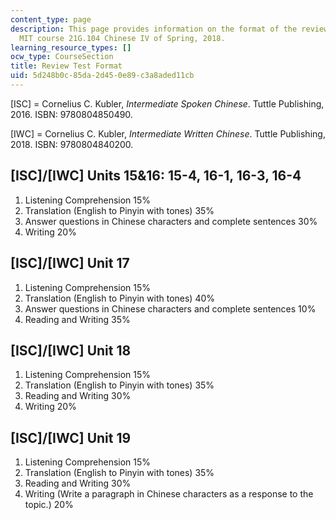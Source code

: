 ```yaml
---
content_type: page
description: This page provides information on the format of the review test of the
  MIT course 21G.104 Chinese IV of Spring, 2018.
learning_resource_types: []
ocw_type: CourseSection
title: Review Test Format
uid: 5d248b0c-85da-2d45-0e89-c3a8aded11cb
---
```


\[ISC\] = Cornelius C. Kubler, _Intermediate Spoken Chinese_. Tuttle Publishing, 2016. ISBN: 9780804850490.

\[IWC\] = Cornelius C. Kubler, _Intermediate Written Chinese_. Tuttle Publishing, 2018. ISBN: 9780804840200.

\[ISC\]/\[IWC\] Units 15&16: 15-4, 16-1, 16-3, 16-4
---------------------------------------------------

1.  Listening Comprehension 15%
2.  Translation (English to Pinyin with tones) 35%
3.  Answer questions in Chinese characters and complete sentences 30%
4.  Writing 20%

\[ISC\]/\[IWC\] Unit 17
-----------------------

1.  Listening Comprehension 15%
2.  Translation (English to Pinyin with tones) 40%
3.  Answer questions in Chinese characters and complete sentences 10%
4.  Reading and Writing 35%

\[ISC\]/\[IWC\] Unit 18
-----------------------

1.  Listening Comprehension 15%
2.  Translation (English to Pinyin with tones) 35%
3.  Reading and Writing 30%
4.  Writing 20%

\[ISC\]/\[IWC\] Unit 19
-----------------------

1.  Listening Comprehension 15%
2.  Translation (English to Pinyin with tones) 35%
3.  Reading and Writing 30%
4.  Writing (Write a paragraph in Chinese characters as a response to the topic.) 20%